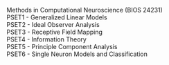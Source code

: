 Methods in Computational Neuroscience (BIOS 24231) <br />
PSET1 - Generalized Linear Models <br />
PSET2 - Ideal Observer Analysis <br />
PSET3 - Receptive Field Mapping <br />
PSET4 - Information Theory <br />
PSET5 - Principle Component Analysis <br />
PSET6 - Single Neuron Models and Classification
